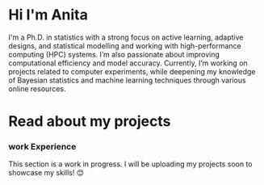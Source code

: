 # Hi I'm Anita

I'm a Ph.D. in statistics with a strong focus on active learning, adaptive designs, and statistical modelling and working with high-performance computing (HPC) systems. I’m also passionate about improving computational efficiency and model accuracy. Currently, I’m working on projects related to computer experiments, while deepening my knowledge of Bayesian statistics and machine learning techniques through various online resources.

# Read about my projects 

### work Experience 
This section is a work in progress. I will be uploading my projects soon to showcase my skills! 😊




